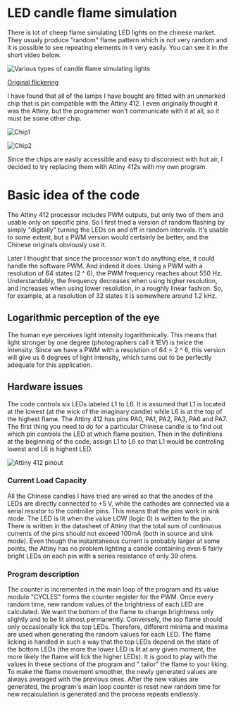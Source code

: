 # LED candle flame simulation
There is lot of cheep flame simulating LED lights on the chinese market. They usualy produce "random" flame pattern which is not very random and it is possible to see repeating elements in it very easily. You can see it in the short video below.

![Various types of candle flame simulating lights](https://github.com/user-attachments/assets/711d7fc9-7069-4b83-af7e-9afc33bd9796)

[Original flickering](https://github.com/user-attachments/assets/bbe8782f-01fa-4b69-ae37-fa6fe20877db)

I have found that all of the lamps I have bought are fitted with an unmarked chip that is pin compatible with the Attiny 412. I even originally thought it was the Attiny, but the programmer won't communicate with it at all, so it must be some other chip.   

![Chip1](https://github.com/user-attachments/assets/4e0f83d0-30fd-4265-b664-c92f9d0f3ac4)


![Chip2](https://github.com/user-attachments/assets/ae2d5016-fbf7-40c9-a961-65c1855aed66)

Since the chips are easily accessible and easy to disconnect with hot air, I decided to try replacing them with Attiny 412s with my own program. 

# Basic idea of the code

The Attiny 412 processor includes PWM outputs, but only two of them and usable only on specific pins. So I first tried a version of random flashing by simply "digitally" turning the LEDs on and off in random intervals. It's usable to some extent, but a PWM version would certainly be better, and the Chinese originals obviously use it.  

Later I thought that since the processor won't do anything else, it could handle the software PWM. 
And indeed it does. Using a PWM with a resolution of 64 states (2 ^ 6), the PWM frequency reaches about 550 Hz. Understandably, the frequency decreases when using higher resolution, and increases when using lower resolution, in a roughly linear fashion. So, for example, at a resolution of 32 states it is somewhere around 1.2 kHz. 
## Logarithmic perception of the eye
The human eye perceives light intensity logarithmically. This means that light stronger by one degree (photographers call it 1EV) is twice the intensity. Since we have a PWM with a resolution of 64 = 2 ^ 6, this version will give us 6 degrees of light intensity, which turns out to be perfectly adequate for this application.  

## Hardware issues
The code controls six LEDs labeled L1 to L6. It is assumed that L1 is located at the lowest (at the wick of the imaginary candle) while L6 is at the top of the highest flame. 
The Attiny 412 has pins PA0, PA1, PA2, PA3, PA6 and PA7.
The first thing you need to do for a particular Chinese candle is to find out which pin controls the LED at which flame position. Then in the definitions at the beginning of the code, assign L1 to L6 so that L1 would be controling lowest and L6 is highest LED.

![Attiny 412 pinout](https://github.com/user-attachments/assets/0fa73b6f-d530-423a-9e38-d5c77108f839)
### Current Load Capacity
All the Chinese candles I have tried are wired so that the anodes of the LEDs are directly connected to +5 V, while the cathodes are connected via a serial resistor to the controller pins. This means that the pins work in sink mode. The LED is lit when the value LOW (logic 0) is written to the pin.
There is written in the datasheet of Attiny that the total sum of continuous currents of the pins should not exceed 100mA (both in source and sink mode). 
Even though the instantaneous current is probably larger at some points, the Attiny has no problem lighting a candle containing even 6 fairly bright LEDs on each pin with a series resistance of only 39 ohms.
### Program description
The counter is incremented in the main loop of the program and its value modulo "CYCLES" forms the counter register for the PWM. Once every random time, new random values of the brightness of each LED are calculated. We want the bottom of the flame to change brightness only slightly and to be lit almost permanently. Conversely, the top flame should only occasionally lick the top LEDs. Therefore, different minima and maxima are used when generating the random values for each LED.
The flame licking is handled in such a way that the top LEDs depend on the state of the bottom LEDs (the more the lower LED is lit at any given moment, the more likely the flame will lick the higher LEDs). 
It is good to play with the values in these sections of the program and " tailor" the flame to your liking.  
To make the flame movement smoother, the newly generated values are always averaged with the previous ones. 
After the new values are generated, the program's main loop counter is reset new random time for new recalculation is generated and the process repeats endlessly. 



